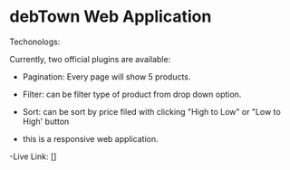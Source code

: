 # debTown Web Application

Techonologs:


Currently, two official plugins are available:

- Pagination: Every page will show 5 products.
- Filter: can be filter type of product from drop down option.
- Sort: can be sort by price filed with clicking "High to Low" or "Low to High' button

- this is a responsive web application.

-Live Link: []
